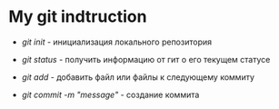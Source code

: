 # My git indtruction
* *git init* - инициализация локального репозитория

* *git status* - получить информацию от гит о его текущем статусе


* *git add* - добавить файл или файлы к следующему коммиту

* *git commit -m "message"* - создание коммита

